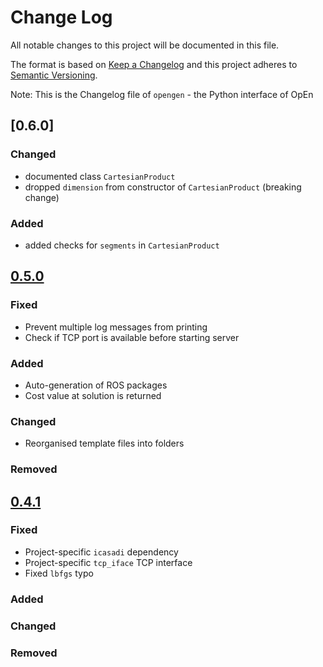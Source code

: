 # Change Log

All notable changes to this project will be documented in this file.

The format is based on [Keep a Changelog](http://keepachangelog.com/)
and this project adheres to [Semantic Versioning](http://semver.org/).

Note: This is the Changelog file of `opengen` - the Python interface of OpEn

## [0.6.0]

### Changed
- documented class `CartesianProduct`
- dropped `dimension` from constructor of `CartesianProduct` (breaking change)

### Added
- added checks for `segments` in `CartesianProduct`



## [0.5.0]

### Fixed

* Prevent multiple log messages from printing
* Check if TCP port is available before starting server 

### Added

* Auto-generation of ROS packages
* Cost value at solution is returned

### Changed

* Reorganised template files into folders

### Removed


## [0.4.1]

### Fixed

* Project-specific `icasadi` dependency
* Project-specific `tcp_iface` TCP interface
* Fixed `lbfgs` typo

### Added

### Changed

### Removed


[0.5.0]: https://github.com/alphaville/optimization-engine/compare/opengen-0.5.0...opengen-0.4.1
[0.4.1]: https://github.com/alphaville/optimization-engine/compare/opengen-0.4.1...master
